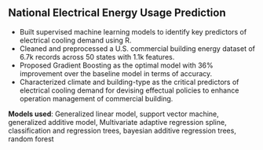 ## National Electrical Energy Usage Prediction
*	Built supervised machine learning models to identify key predictors of electrical cooling demand using R.
*	Cleaned and preprocessed a U.S. commercial building energy dataset of 6.7k records across 50 states with 1.1k features.
*	Proposed Gradient Boosting as the optimal model with 36% improvement over the baseline model in terms of accuracy.
*	Characterized climate and building-type as the critical predictors of electrical cooling demand for devising effectual policies to enhance operation management of commercial building.

**Models used**: Generalized linear model, support vector machine, generalized additive model, Multivariate adaptive regression spline, classification and regression trees, bayesian additive regression trees, random forest
